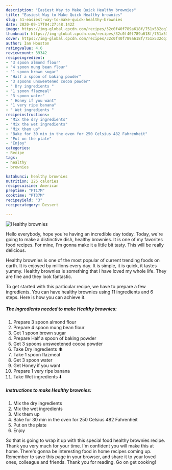 ```yaml
---
description: "Easiest Way to Make Quick Healthy brownies"
title: "Easiest Way to Make Quick Healthy brownies"
slug: 51-easiest-way-to-make-quick-healthy-brownies
date: 2020-09-17T04:27:48.142Z
image: https://img-global.cpcdn.com/recipes/32c0f40f789a618f/751x532cq70/healthy-brownies-recipe-main-photo.jpg
thumbnail: https://img-global.cpcdn.com/recipes/32c0f40f789a618f/751x532cq70/healthy-brownies-recipe-main-photo.jpg
cover: https://img-global.cpcdn.com/recipes/32c0f40f789a618f/751x532cq70/healthy-brownies-recipe-main-photo.jpg
author: Ian Houston
ratingvalue: 4.6
reviewcount: 39342
recipeingredient:
- "3 spoon almond flour"
- "4 spoon mung bean flour"
- "1 spoon brown sugar"
- "Half a spoon of baking powder"
- "3 spoons unsweetened cocoa powder"
- " Dry ingredients "
- "1 spoon flazmeal"
- "3 spoon water"
- " Honey if you want"
- "1 very ripe banana"
- " Wet ingredients "
recipeinstructions:
- "Mix the dry ingredients"
- "Mix the wet ingredients"
- "Mix them up"
- "Bake for 30 min in the oven for 250 Celsius 482 Fahrenheit"
- "Put on the plate"
- "Enjoy"
categories:
- Recipe
tags:
- healthy
- brownies

katakunci: healthy brownies 
nutrition: 226 calories
recipecuisine: American
preptime: "PT17M"
cooktime: "PT37M"
recipeyield: "3"
recipecategory: Dessert

---
```



![Healthy brownies](https://img-global.cpcdn.com/recipes/32c0f40f789a618f/751x532cq70/healthy-brownies-recipe-main-photo.jpg)

Hello everybody, hope you're having an incredible day today. Today, we're going to make a distinctive dish, healthy brownies. It is one of my favorites food recipes. For mine, I'm gonna make it a little bit tasty. This will be really delicious.



Healthy brownies is one of the most popular of current trending foods on earth. It is enjoyed by millions every day. It is simple, it is quick, it tastes yummy. Healthy brownies is something that I have loved my whole life. They are fine and they look fantastic.


To get started with this particular recipe, we have to prepare a few ingredients. You can have healthy brownies using 11 ingredients and 6 steps. Here is how you can achieve it.

<!--inarticleads1-->

##### The ingredients needed to make Healthy brownies:

1. Prepare 3 spoon almond flour
1. Prepare 4 spoon mung bean flour
1. Get 1 spoon brown sugar
1. Prepare Half a spoon of baking powder
1. Get 3 spoons unsweetened cocoa powder
1. Take  Dry ingredients ⬆️
1. Take 1 spoon flazmeal
1. Get 3 spoon water
1. Get  Honey if you want
1. Prepare 1 very ripe banana
1. Take  Wet ingredients ⬇️




<!--inarticleads2-->

##### Instructions to make Healthy brownies:

1. Mix the dry ingredients
1. Mix the wet ingredients
1. Mix them up
1. Bake for 30 min in the oven for 250 Celsius 482 Fahrenheit
1. Put on the plate
1. Enjoy




So that is going to wrap it up with this special food healthy brownies recipe. Thank you very much for your time. I'm confident you will make this at home. There's gonna be interesting food in home recipes coming up. Remember to save this page in your browser, and share it to your loved ones, colleague and friends. Thank you for reading. Go on get cooking!
